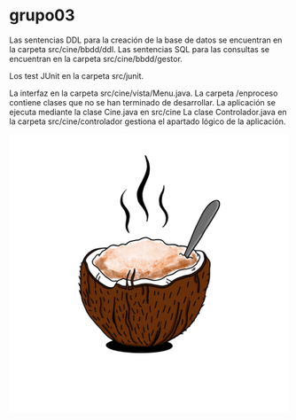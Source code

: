 # grupo03

Las sentencias DDL para la creación de la base de datos se encuentran en la carpeta src/cine/bbdd/ddl.
Las sentencias SQL para las consultas se encuentran en la carpeta src/cine/bbdd/gestor.

Los test JUnit en la carpeta src/junit.

La interfaz en la carpeta src/cine/vista/Menu.java. 
La carpeta /enproceso contiene clases que no se han terminado de desarrollar.
La aplicación se ejecuta mediante la clase Cine.java en src/cine
La clase Controlador.java en la carpeta src/cine/controlador gestiona el apartado lógico de la aplicación.

![icon_cocolatte](/Reto/img/icon.png?raw=true)
